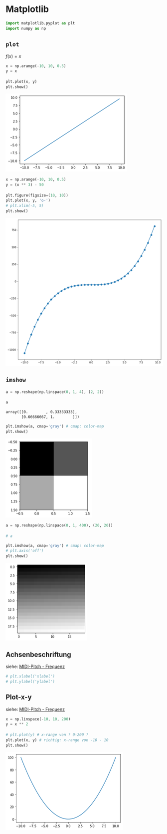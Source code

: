 # Matplotlib


```python
import matplotlib.pyplot as plt
import numpy as np
```

## `plot`

$f(x) = x$


```python
x = np.arange(-10, 10, 0.5)
y = x

plt.plot(x, y)
plt.show()
```


    
![png](matplotlib_files/matplotlib_4_0.png)
    



```python
x = np.arange(-10, 10, 0.5)
y = (x ** 3) - 50

plt.figure(figsize=(10, 10))
plt.plot(x, y, 'o-')
# plt.xlim(-5, 5)
plt.show()
```


    
![png](matplotlib_files/matplotlib_5_0.png)
    


## `imshow`


```python
a = np.reshape(np.linspace(0, 1, 4), (2, 2))

a
```




    array([[0.        , 0.33333333],
           [0.66666667, 1.        ]])




```python
plt.imshow(a, cmap='gray') # cmap: color-map
plt.show()
```


    
![png](matplotlib_files/matplotlib_8_0.png)
    



```python
a = np.reshape(np.linspace(0, 1, 400), (20, 20))

# a
```


```python
plt.imshow(a, cmap='gray') # cmap: color-map
# plt.axis('off')
plt.show()
```


    
![png](matplotlib_files/matplotlib_10_0.png)
    


## Achsenbeschriftung

siehe: [MIDI-Pitch - Frequenz](/topics/freq_midi.md#^e45f90)


```python
# plt.xlabel('xlabel')
# plt.ylabel('ylabel')
```

## Plot-x-y

siehe: [MIDI-Pitch - Frequenz](/topics/freq_midi.md#^7159a7)

```python
x = np.linspace(-10, 10, 200)
y = x ** 2

# plt.plot(y) # x-range von ? 0-200 ?
plt.plot(x, y) # richtig: x-range von -10 - 10
plt.show()
```


    
![png](matplotlib_files/matplotlib_15_0.png)
    

